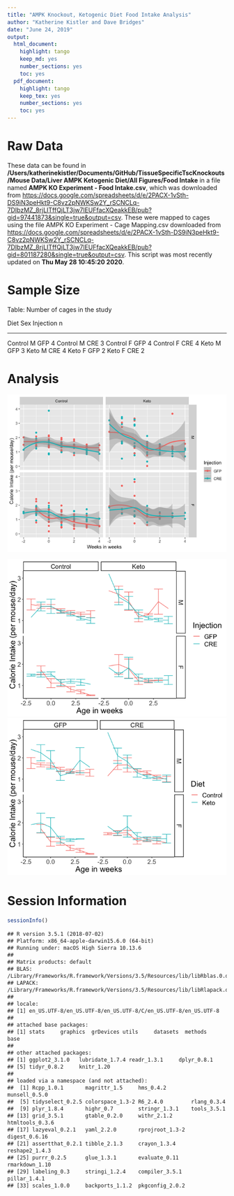 ```yaml
---
title: "AMPK Knockout, Ketogenic Diet Food Intake Analysis"
author: "Katherine Kistler and Dave Bridges"
date: "June 24, 2019"
output:
  html_document:
    highlight: tango
    keep_md: yes
    number_sections: yes
    toc: yes
  pdf_document:
    highlight: tango
    keep_tex: yes
    number_sections: yes
    toc: yes
---
```





# Raw Data



These data can be found in **/Users/katherinekistler/Documents/GitHub/TissueSpecificTscKnockouts/Mouse Data/Liver AMPK Ketogenic Diet/All Figures/Food Intake** in a file named **AMPK KO Experiment - Food Intake.csv**, which was downloaded from https://docs.google.com/spreadsheets/d/e/2PACX-1vSth-DS9iN3peHkt9-C8vz2pNWKSw2Y_rSCNCLq-7DIbzMZ_8rjLITffQjLT3jw7lEUFfacXQeakkEB/pub?gid=97441873&single=true&output=csv.  These were mapped to cages using the file AMPK KO Experiment - Cage Mapping.csv downloaded from https://docs.google.com/spreadsheets/d/e/2PACX-1vSth-DS9iN3peHkt9-C8vz2pNWKSw2Y_rSCNCLq-7DIbzMZ_8rjLITffQjLT3jw7lEUFfacXQeakkEB/pub?gid=801187280&single=true&output=csv.  This script was most recently updated on **Thu May 28 10:45:20 2020**.


# Sample Size


Table: Number of cages in the study

Diet      Sex   Injection     n
--------  ----  ----------  ---
Control   M     GFP           4
Control   M     CRE           3
Control   F     GFP           4
Control   F     CRE           4
Keto      M     GFP           3
Keto      M     CRE           4
Keto      F     GFP           2
Keto      F     CRE           2

# Analysis

![Food intake by calorie and diet](figures/calorie-intake-dotplot-1.png)

![Food intake by calorie and diet](figures/calorie-intake-lineplot-1.png)![Food intake by calorie and diet](figures/calorie-intake-lineplot-2.png)

# Session Information


```r
sessionInfo()
```

```
## R version 3.5.1 (2018-07-02)
## Platform: x86_64-apple-darwin15.6.0 (64-bit)
## Running under: macOS High Sierra 10.13.6
## 
## Matrix products: default
## BLAS: /Library/Frameworks/R.framework/Versions/3.5/Resources/lib/libRblas.0.dylib
## LAPACK: /Library/Frameworks/R.framework/Versions/3.5/Resources/lib/libRlapack.dylib
## 
## locale:
## [1] en_US.UTF-8/en_US.UTF-8/en_US.UTF-8/C/en_US.UTF-8/en_US.UTF-8
## 
## attached base packages:
## [1] stats     graphics  grDevices utils     datasets  methods   base     
## 
## other attached packages:
## [1] ggplot2_3.1.0   lubridate_1.7.4 readr_1.3.1     dplyr_0.8.1    
## [5] tidyr_0.8.2     knitr_1.20     
## 
## loaded via a namespace (and not attached):
##  [1] Rcpp_1.0.1       magrittr_1.5     hms_0.4.2        munsell_0.5.0   
##  [5] tidyselect_0.2.5 colorspace_1.3-2 R6_2.4.0         rlang_0.3.4     
##  [9] plyr_1.8.4       highr_0.7        stringr_1.3.1    tools_3.5.1     
## [13] grid_3.5.1       gtable_0.2.0     withr_2.1.2      htmltools_0.3.6 
## [17] lazyeval_0.2.1   yaml_2.2.0       rprojroot_1.3-2  digest_0.6.16   
## [21] assertthat_0.2.1 tibble_2.1.3     crayon_1.3.4     reshape2_1.4.3  
## [25] purrr_0.2.5      glue_1.3.1       evaluate_0.11    rmarkdown_1.10  
## [29] labeling_0.3     stringi_1.2.4    compiler_3.5.1   pillar_1.4.1    
## [33] scales_1.0.0     backports_1.1.2  pkgconfig_2.0.2
```
